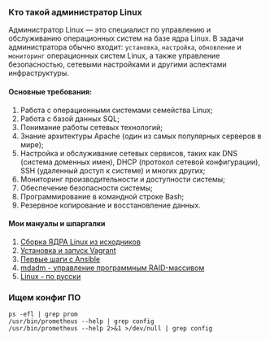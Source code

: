 ### Кто такой администратор Linux

Администратор Linux — это специалист по управлению и обслуживанию операционных систем на базе ядра Linux. В задачи администратора обычно входит: `установка`, `настройка`, `обновление` и `мониторинг` операционных систем Linux, а также управление безопасностью, сетевыми настройками и другими аспектами инфраструктуры.

#### Основные требования:
1. Работа с операционными системами семейства Linux;
2. Работа с базой данных SQL;
3. Понимание работы сетевых технологий;
4. Знание архитектуры Apache (один из самых популярных серверов в мире);
5. Настройка и обслуживание сетевых сервисов, таких как DNS (система доменных имен), DHCP (протокол сетевой конфигурации), SSH (удаленный доступ к системе) и многих других;
6. Мониторинг производительности и доступности системы;
7. Обеспечение безопасности системы;
8. Программирование в командной строке Bash;
9. Резервное копирование и восстановление данных.



#### Мои мануалы и шпаргалки

1. [Сборка ЯДРА Linux из исходников](homework1_kernel)
2. [Установка и запуск Vagrant](homework2_vagrant)
3. [Первые шаги с Ansible](homework3_ansible)
4. [mdadm - управление программным RAID-массивом](homework4_mdadm)
5. [Linux - по русски](https://rus-linux.net)


### Ищем конфиг ПО
```
ps -efl | grep prom
/usr/bin/prometheus --help | grep config
/usr/bin/prometheus --help 2>&1 >/dev/null | grep config
```
